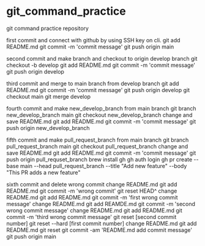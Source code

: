 # git_command_practice
git command practice repository

first commit and connect with github by using SSH key on cli.
git add README.md
git commit -m 'commit message'
git push origin main

second commit and make branch and checkout to origin develop branch
git checkout -b develop
git add README.md
git commit -m 'commit message'
git push origin develop

third commit and merge to main branch from develop branch
git add README.md
git commit -m 'commit message'
git push origin develop
git checkout main
git merge develop

fourth commit and make new_develop_branch from main branch
git branch new_develop_branch main
git checkout new_develop_branch
change and save README.md 
git add README.md
git commit -m 'commit message'
git push origin new_develop_branch

fifth commit and make pull_request_branch from main branch
git branch pull_request_branch main
git checkout pull_request_branch
change and save README.md
git add README.md
git commit -m 'commit message'
git push origin pull_requset_branch
brew install gh
gh auth login
gh pr create --base main --head pull_request_branch --title "Add new feature" --body "This PR adds a new feature"

sixth commit and delete wrong commit
change README.md
git add README.md
git commit -m 'wrong commit'
git reset HEAD^
change README.md
git add README.md
git commit -m 'first wrong commit message'
change README.md
git add REAMDE.md
git commit -m 'second wrong commit message'
change README.md
git add README.md
git commit -m 'third wrong commit message'
git reset [second commit number]
git reset --hard [first commit number]
change README.md
git add README.md
git reset
git commit -am 'README.md add commit message'
git push origin main











